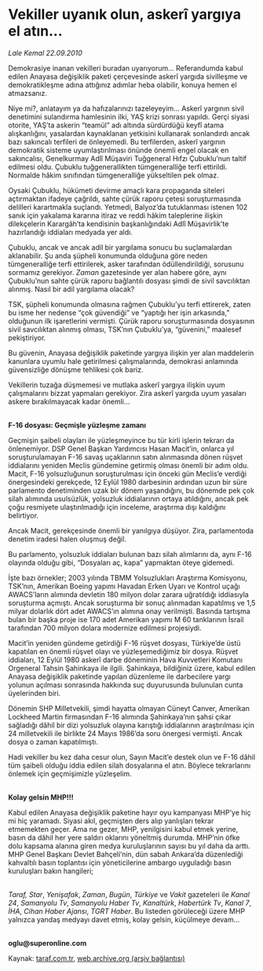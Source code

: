 # Vekiller uyanık olun, askerî yargıya el atın...

*Lale Kemal 22.09.2010*

<div class="yazi"><p>Demokrasiye inanan vekilleri buradan uyarıyorum... Referandumda kabul edilen Anayasa değişiklik paketi çerçevesinde askerî yargıda sivilleşme ve demokratikleşme adına attığınız adımlar heba olabilir, konuya hemen el atmazsanız.</p>
<p>Niye mi?, anlatayım ya da hafızalarınızı tazeleyeyim... Askerî yargının sivil denetimini sulandırma hamlesinin ilki, YAŞ krizi sonrası yapıldı. Gerçi siyasi otorite, YAŞ’ta askerin “teamül” adı altında sürdürdüğü keyfî atama alışkanlığını, yasalardan kaynaklanan yetkisini kullanarak sonlandırdı ancak bazı sakıncalı terfileri de önleyemedi. Bu terfilerden, askerî yargının demokratik sisteme uyumlaştırılması önünde önemli engel olacak en sakıncalısı, Genelkurmay Adlî Müşaviri Tuğgeneral Hıfzı Çubuklu’nun taltif edilmesi oldu. Çubuklu tuğgenerallikten tümgeneralliğe terfi ettirildi. Normalde hâkim sınıfından tümgeneralliğe yükseltilen pek olmaz. </p>
<p>Oysaki Çubuklu, hükümeti devirme amaçlı kara propaganda siteleri açtırmaktan ifadeye çağrıldı, sahte çürük raporu çetesi soruşturmasında delilleri karartmakla suçlandı. Yetmedi, Balyoz’da tutuklanması istenen 102 sanık için yakalama kararına itiraz ve reddi hâkim taleplerine ilişkin dilekçelerin Karargâh’ta kendisinin başkanlığındaki Adlî Müşavirlik’te hazırlandığı iddiaları medyada yer aldı. </p>
<p>Çubuklu, ancak ve ancak adil bir yargılama sonucu bu suçlamalardan aklanabilir. Şu anda şüpheli konumunda olduğuna göre neden tümgeneralliğe terfi ettirilerek, asker tarafından ödüllendirildiği, sorusunu sormamız gerekiyor. <i>Zaman</i> gazetesinde yer alan habere göre, aynı Çubuklu’nun sahte çürük raporu bağlantılı dosyası şimdi de sivil savcılıktan alınmış. Nasıl bir adil yargılama olacak? </p>
<p>TSK, şüpheli konumunda olmasına rağmen Çubuklu’yu terfi ettirerek, zaten bu isme her nedense “çok güvendiği” ve “yaptığı her işin arkasında,” olduğunun ilk işaretlerini vermişti. Çürük raporu soruşturmasında dosyasının sivil savcılıktan alınmış olması, TSK’nın Çubuklu’ya, “güvenini,” maalesef pekiştiriyor. </p>
<p>Bu güvenin, Anayasa değişiklik paketinde yargıya ilişkin yer alan maddelerin kanunlara uyumlu hale getirilmesi çalışmalarında, demokrasi anlamında güvensizliğe dönüşme tehlikesi çok bariz. </p>
<p>Vekillerin tuzağa düşmemesi ve mutlaka askerî yargıya ilişkin uyum çalışmalarını bizzat yapmaları gerekiyor. Zira askerî yargıda uyum yasaları askere bırakılmayacak kadar önemli...</p>
<p><b><br/>F-16 dosyası: Geçmişle yüzleşme zamanı </b></p>
<p>Geçmişin şaibeli olayları ile yüzleşmeyince bu tür kirli işlerin tekrarı da önlenemiyor. DSP Genel Başkan Yardımcısı Hasan Macit’in, onlarca yıl soruşturulamayan F-16 savaş uçaklarının satın alınmasında dönen rüşvet iddialarını yeniden Meclis gündemine getirmiş olması önemli bir adım oldu. Macit, F-16 yolsuzluğunun soruşturulması için önceki gün Meclis’e verdiği önergesindeki gerekçede, 12 Eylül 1980 darbesinin ardından uzun bir süre parlamento denetiminden uzak bir dönem yaşandığını, bu dönemde pek çok silah alımında usulsüzlük, yolsuzluk iddialarının ortaya atıldığını, ancak pek çoğu resmiyete ulaştırılmadığı için inceleme, araştırma dışı kaldığını belirtiyor. </p>
<p>Ancak Macit, gerekçesinde önemli bir yanılgıya düşüyor. Zira, parlamentoda denetim iradesi halen oluşmuş değil. </p>
<p>Bu parlamento, yolsuzluk iddiaları bulunan bazı silah alımlarını da, aynı F-16 olayında olduğu gibi, “Dosyaları aç, kapa” yapmaktan öteye gidemedi. </p>
<p>İşte bazı örnekler; 2003 yılında TBMM Yolsuzlukları Araştırma Komisyonu, TSK’nın, Amerikan Boeing yapımı Havadan Erken Uyarı ve Kontrol uçağı AWACS’ların alımında devletin 180 milyon dolar zarara uğratıldığı iddiasıyla soruşturma açmıştı. Ancak soruşturma bir sonuç alınmadan kapatılmış ve 1,5 milyar dolarlık dört adet AWACS’ın alımına onay verilmişti. Basında tartışma bulan bir başka proje ise 170 adet Amerikan yapımı M 60 tanklarının İsrail tarafından 700 milyon dolara modernize edilmesi projesiydi.</p>
<p>Macit’in yeniden gündeme getirdiği F-16 rüşvet dosyası, Türkiye’de üstü kapatılan en önemli rüşvet olayı ve yüzleşemediğimiz bir dosya. Rüşvet iddiaları, 12 Eylül 1980 askerî darbe döneminin Hava Kuvvetleri Komutanı Orgeneral Tahsin Şahinkaya ile ilgili. Şahinkaya, bildiğiniz üzere, kabul edilen Anayasa değişiklik paketinde yapılan düzenleme ile darbecilere yargı yolunun açılması sonrasında hakkında suç duyurusunda bulunulan cunta üyelerinden biri. </p>
<p>Dönemin SHP Milletvekili, şimdi hayatta olmayan Cüneyt Canver, Amerikan Lockheed Martin firmasından F-16 alımında Şahinkaya’nın şahsi çıkar sağladığı dâhil bir dizi yolsuzluk olayına karıştığı iddialarının araştırılması için 24 milletvekili ile birlikte 24 Mayıs 1986’da soru önergesi vermişti. Ancak dosya o zaman kapatılmıştı. </p>
<p>Hadi vekiller bu kez daha cesur olun, Sayın Macit’e destek olun ve F-16 dâhil tüm şaibeli olduğu iddia edilen silah dosyalarına el atın. Böylece tekrarlarını önlemek için geçmişimizle yüzleşelim.</p>
<p><b><br/>Kolay gelsin MHP!!!</b></p>
<p>Kabul edilen Anayasa değişiklik paketine hayır oyu kampanyası MHP’ye hiç mi hiç yaramadı. Siyasi akıl, geçmişten ders alıp yanlışları tekrar etmemekten geçer. Ama ne gezer, MHP, yenilgisini kabul etmek yerine, basın da dâhil her yere saldırı oklarını yöneltmiş durumda. MHP’nin öfke dolu kapsama alanına giren medya kuruluşlarının sayısı bu yıl daha da arttı. MHP Genel Başkanı Devlet Bahçeli’nin, dün sabah Ankara’da düzenlediği kahvaltılı basın toplantısı için yöneticilerine ambargo uyguladığı basın kuruluşları bakın hangileri;</p>
<p><i><br/>Taraf, Star</i>,<i> Yenişafak</i>,<i> Zaman</i>,<i> Bugün</i>,<i> Türkiye</i> ve<i> Vakit</i> gazeteleri ile <i>Kanal 24</i>,<i> Samanyolu Tv</i>,<i> Samanyolu Haber Tv</i>,<i> Kanaltürk</i>,<i> Habertürk Tv</i>, <i>Kanal 7</i>,<i> İHA</i>,<i> Cihan Haber Ajansı</i>,<i> TGRT Haber</i>. Bu listeden görüleceği üzere MHP yalnızca yandaş medyayı davet etmiş, kolay gelsin, küçülmeye devam...</p>
<p><b><br/>oglu@superonline.com </b></p></div>

Kaynak: [taraf.com.tr](http://www.taraf.com.tr:80/lale-kemal/makale-vekiller-uyanik-olun-askeri-yargiya-el-atin.htm), [web.archive.org (arşiv bağlantısı)](http://web.archive.org/web/20100924143603/http://www.taraf.com.tr:80/lale-kemal/makale-vekiller-uyanik-olun-askeri-yargiya-el-atin.htm)
